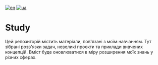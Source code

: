 [![en](https://img.shields.io/badge/Language-English-red.svg)](https://github.com/MihaplAyMF/study/blob/main/README.md)
[![ua](https://img.shields.io/badge/Language-Ukrainian-green.svg)](https://github.com/MihaplAyMF/study/blob/main/README.ua.md)

# Study

Цей репозиторій містить матеріали, пов'язані з моїм навчанням. Тут зібрані розв'язки задач, невеликі проєкти та приклади вивчених концепцій. Вміст буде оновлюватися в міру розширення моїх знань у різних сферах.

